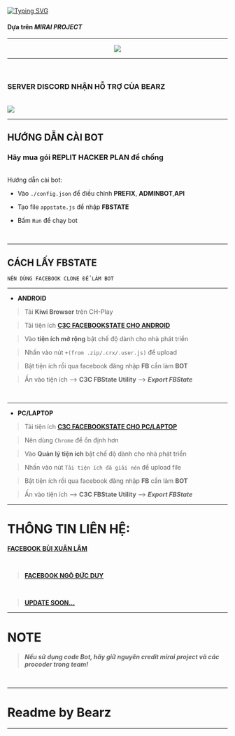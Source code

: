 [![Typing SVG](https://readme-typing-svg.herokuapp.com?color=%2336BCF7&size=25&vCenter=true&height=40&lines=BEARZ+CHATBOT+MESSENGER)](https://github.com/LittleBearz160/BEARZ-BOT-FACEBOOK-MESSENGER)

#### Dựa trên *MIRAI PROJECT*


***
<div align="center" style"border-radius:15px">
  <a href="https://github.com/LittleBearz160/BEARZ-BOT-FACEBOOK-MESSENGER"><img src="https://media.discordapp.net/attachments/919968565606637688/935178148524478494/PicsArt_01-22-11.15.16.jpg?width=1025&height=379" style"width: 100%;border-radius:15px"></a>
</div>

***
</BR>

### **SERVER DISCORD NHẬN HỖ TRỢ CỦA BEARZ** 
<BR>
<a href="https://discord.gg/little-bearz"><img src="https://media.discordapp.net/attachments/919658410788679691/919957032453427250/standard.gif"></a>

</BR>

***

## HƯỚNG DẪN CÀI BOT
### **Hãy mua gói REPLIT HACKER PLAN để chống**
<br/>
Hướng dẫn cài bot: 

- Vào `./config.json` để điều chỉnh **PREFIX**, **ADMINBOT**,**API** 

- Tạo file `appstate.js` để nhập **FBSTATE**

- Bấm `Run` để chạy bot
<br/>

***

## CÁCH LẤY FBSTATE
`NÊN DÙNG FACEBOOK CLONE ĐỂ LÀM BOT`
***
- **ANDROID**

> Tải **Kiwi Browser** trên CH-Play

> Tải tiện ích [**C3C FACEBOOKSTATE CHO ANDROID**](https://github.com/c3cbot/c3c-fbstate/releases/download/1.0/c3c-fbstate-extractor.crx) 

> Vào **tiện ích mở rộng** bật chế độ dành cho nhà phát triển

> Nhấn vào nút  `+(from .zip/.crx/.user.js)` để upload 

> Bật tiện ích rồi qua facebook đăng nhập **FB** cần làm **BOT**

> Ấn vào tiện ích --> **C3C FBState Utility** --> ***Export FBState***
</br>

***
- **PC/LAPTOP**

> Tải tiện ích [**C3C FACEBOOKSTATE CHO PC/LAPTOP**](https://github.com/c3cbot/c3c-fbstate/archive/refs/tags/1.0.zip) 

> Nên dùng  `Chrome` để ổn định hơn

> Vào **Quản lý tiện ích** bật chế độ dành cho nhà phát triển

> Nhấn vào nút `Tải tiện ích đã giải nén` để upload file

> Bật tiện ích rồi qua facebook đăng nhập **FB** cần làm **BOT**

> Ấn vào tiện ích --> **C3C FBState Utility** --> ***Export FBState***

***

# THÔNG TIN LIÊN HỆ:
>
[**FACEBOOK BÙI XUÂN LÂM**](https://www.facebook.com/lil.bearz.zz/)

</br>

>[**FACEBOOK NGÔ ĐỨC DUY**](https://www.facebook.com/duynguu.0907/)

</BR>

>[**UPDATE SOON...**]()

***
# NOTE

> ***Nếu sử dụng code Bot, hãy giữ nguyên credit mirai project và các procoder trong team!***
<br>

***

# Readme by Bearz
***
